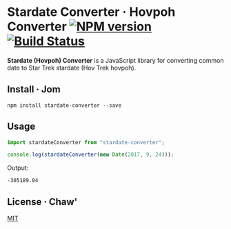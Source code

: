 # Stardate Converter · Hovpoh Converter [![NPM version](https://img.shields.io/npm/v/stardate-converter.svg)](https://npmjs.com/package/stardate-converter) [![Build Status](https://travis-ci.org/zeroturnaround/stardate-converter.svg?branch=master)](https://travis-ci.org/zeroturnaround/stardate-converter)

**Stardate (Hovpoh) Converter** is a JavaScript library for converting common date to Star Trek stardate (Hov Trek hovpoh).

## Install · Jom

```
npm install stardate-converter --save
```

## Usage

```js
import stardateConverter from "stardate-converter";

console.log(stardateConverter(new Date(2017, 9, 24)));
```

Output:

```
-305189.04
```

## License · Chaw'

[MIT](https://github.com/zeroturnaround/stardate-converter/blob/master/LICENSE)
